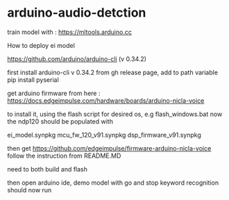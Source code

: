 # arduino-audio-detction

train model with : https://mltools.arduino.cc

How to deploy ei model

https://github.com/arduino/arduino-cli (v 0.34.2)

first install arduino-cli v 0.34.2 from gh release page, add to path variable
pip install pyserial

get arduino firmware from here : 
https://docs.edgeimpulse.com/hardware/boards/arduino-nicla-voice

to install it, using the flash script for desired os, e.g flash_windows.bat
now the ndp120 should be populated with

ei_model.synpkg
mcu_fw_120_v91.synpkg
dsp_firmware_v91.synpkg

then get
https://github.com/edgeimpulse/firmware-arduino-nicla-voice
follow the instruction from README.MD

need to both build and flash

then open arduino ide, demo model with go and stop keyword recognition should now run
